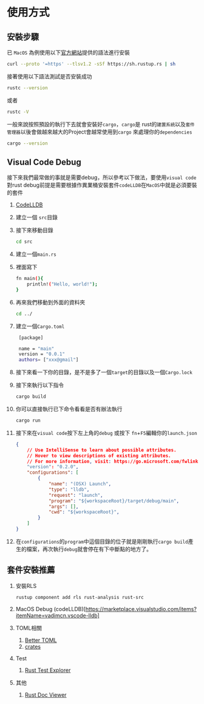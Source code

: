 # 使用方式

## 安裝步驟

已 `MacOS` 為例使用以下[官方網站](https://www.rust-lang.org/zh-TW/tools/install)提供的語法進行安裝

```bash
curl --proto '=https' --tlsv1.2 -sSf https://sh.rustup.rs | sh
```

接著使用以下語法測試是否安裝成功

```bash
rustc --version
```

或者

```bash
rustc -V
```

一般來說按照預設的執行下去就會安裝好`cargo`，`cargo`是 rust的`建置系統`以及`套件管理器`以後會做越來越大的Project會越常使用到`cargo` 來處理你的`dependencies`

```bash
cargo --version
```

## Visual Code Debug

接下來我們最常做的事就是需要debug，所以參考以下做法，要使用`visual code`對rust debug前提是需要根據作異業桶安裝套件`codeLLDB`在`MacOS`中就是必須要裝的套件

1. [CodeLLDB](https://marketplace.visualstudio.com/items?itemName=vadimcn.vscode-lldb)
2. 建立一個 `src`目錄
3. 接下來移動目錄

    ```bash
    cd src
    ```

4. 建立一個`main.rs`
5. 裡面寫下

    ```bash
    fn main(){
        println!("Hello, world!");
    }
    ```

6. 再來我們移動到外面的資料夾

    ```bash
    cd ../
    ```

7. 建立一個`Cargo.toml`

   ```bash
    [package]

    name = "main"
    version = "0.0.1"
    authors= ["xxx@gmail"]
   ```

8. 接下來看一下你的目錄，是不是多了一個`target`的目錄以及一個`Cargo.lock`
9. 接下來執行以下指令

    ```bash
    cargo build
    ```

10. 你可以直接執行已下命令看看是否有辦法執行

    ```bash
    cargo run
    ```

11. 接下來在`visual code`按下左上角的`debug` 或按下 `fn`+`F5`編輯你的`launch.json`

    ```json
    {
        // Use IntelliSense to learn about possible attributes.
        // Hover to view descriptions of existing attributes.
        // For more information, visit: https://go.microsoft.com/fwlink/?linkid=830387
        "version": "0.2.0",
        "configurations": [
            {
                "name": "(OSX) Launch",
                "type": "lldb",
                "request": "launch",
                "program": "${workspaceRoot}/target/debug/main",
                "args": [],
                "cwd": "${workspaceRoot}",
            }
        ]
    }
    ```

12. 在`configurations`的`program`中這個目錄的位子就是剛剛執行`cargo build`產生的檔案，再次執行`debug`就會停在有下中斷點的地方了。

## 套件安裝推薦

1. 安裝RLS

   ```bash
   rustup component add rls rust-analysis rust-src
   ```

2. MacOS Debug (codeLLDB)[https://marketplace.visualstudio.com/items?itemName=vadimcn.vscode-lldb]
3. TOML相關
   1. [Better TOML](https://marketplace.visualstudio.com/items?itemName=bungcip.better-toml)
   2. [crates](https://marketplace.visualstudio.com/items?itemName=serayuzgur.crates)
4. Test
   1. [Rust Test Explorer](https://marketplace.visualstudio.com/items?itemName=swellaby.vscode-rust-test-adapter)
5. 其他
   1. [Rust Doc Viewer](https://marketplace.visualstudio.com/items?itemName=JScearcy.rust-doc-viewer)
